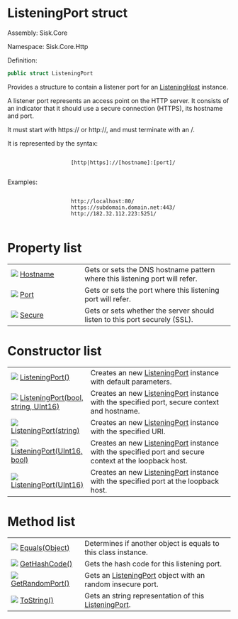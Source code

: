 <!--

Copyrights 2023 Sisk Framework - CypherPotato
Published under MIT license

!!! DO NOT EDIT THIS FILE !!!
This file was generated by a tool in the Sisk package. To edit the information in this documentation,
edit the XML documentation present in the Sisk source code.

-->

# ListeningPort struct
Assembly: Sisk.Core

Namespace: Sisk.Core.Http

Definition:

```cs
public struct ListeningPort
```

Provides a structure to contain a listener port for an <a href="/spec/Sisk.Core.Http.ListeningHost.md">ListeningHost</a> instance.


<p>
                    A listener port represents an access point on the HTTP server.
                    It consists of an indicator that it should use a secure connection (HTTPS), its hostname and port.
                </p><p>
                    It must start with https:// or http://, and must terminate with an /.
                </p><p>
                    It is represented by the syntax:
                </p><pre><code class="lang-none">
                    [http|https]://[hostname]:[port]/
                </code></pre><p>
                    Examples:
                </p><pre><code class="lang-none">
                    http://localhost:80/
                    https://subdomain.domain.net:443/
                    http://182.32.112.223:5251/
                </code></pre>


# Property list

<table>
    <tbody>
<tr>
    <td style="width: 33%">
        <img class="icon" src="/assets/img/icons/property.svg">
        <a href="/spec/Sisk.Core.Http.ListeningPort.Hostname.md">
            Hostname
        </a>
    </td>
    <td>
        Gets or sets the DNS hostname pattern where this listening port will refer.
    </td>
</tr>
<tr>
    <td style="width: 33%">
        <img class="icon" src="/assets/img/icons/property.svg">
        <a href="/spec/Sisk.Core.Http.ListeningPort.Port.md">
            Port
        </a>
    </td>
    <td>
        Gets or sets the port where this listening port will refer.
    </td>
</tr>
<tr>
    <td style="width: 33%">
        <img class="icon" src="/assets/img/icons/property.svg">
        <a href="/spec/Sisk.Core.Http.ListeningPort.Secure.md">
            Secure
        </a>
    </td>
    <td>
        Gets or sets whether the server should listen to this port securely (SSL).
    </td>
</tr>
    </tbody>
</table>

# Constructor list

<table>
    <tbody>
<tr>
    <td style="width: 33%">
        <img class="icon" src="/assets/img/icons/constructor.svg">
        <a href="/spec/Sisk.Core.Http.ListeningPort.ListeningPort().md">
            ListeningPort()
        </a>
    </td>
    <td>
        Creates an new <a href="/spec/Sisk.Core.Http.ListeningPort.md">ListeningPort</a> instance with default parameters.
    </td>
</tr>
<tr>
    <td style="width: 33%">
        <img class="icon" src="/assets/img/icons/constructor.svg">
        <a href="/spec/Sisk.Core.Http.ListeningPort.ListeningPort(bool-string-UInt16).md">
            ListeningPort(bool, string, UInt16)
        </a>
    </td>
    <td>
        Creates an new <a href="/spec/Sisk.Core.Http.ListeningPort.md">ListeningPort</a> instance with the specified port, secure context and hostname.
    </td>
</tr>
<tr>
    <td style="width: 33%">
        <img class="icon" src="/assets/img/icons/constructor.svg">
        <a href="/spec/Sisk.Core.Http.ListeningPort.ListeningPort(string).md">
            ListeningPort(string)
        </a>
    </td>
    <td>
        Creates an new <a href="/spec/Sisk.Core.Http.ListeningPort.md">ListeningPort</a> instance with the specified URI.
    </td>
</tr>
<tr>
    <td style="width: 33%">
        <img class="icon" src="/assets/img/icons/constructor.svg">
        <a href="/spec/Sisk.Core.Http.ListeningPort.ListeningPort(UInt16-bool).md">
            ListeningPort(UInt16, bool)
        </a>
    </td>
    <td>
        Creates an new <a href="/spec/Sisk.Core.Http.ListeningPort.md">ListeningPort</a> instance with the specified port and secure context at the loopback host.
    </td>
</tr>
<tr>
    <td style="width: 33%">
        <img class="icon" src="/assets/img/icons/constructor.svg">
        <a href="/spec/Sisk.Core.Http.ListeningPort.ListeningPort(UInt16).md">
            ListeningPort(UInt16)
        </a>
    </td>
    <td>
        Creates an new <a href="/spec/Sisk.Core.Http.ListeningPort.md">ListeningPort</a> instance with the specified port at the loopback host.
    </td>
</tr>
    </tbody>
</table>

# Method list

<table>
    <tbody>
<tr>
    <td style="width: 33%">
        <img class="icon" src="/assets/img/icons/method.svg">
        <a href="/spec/Sisk.Core.Http.ListeningPort.Equals(Object).md">
            Equals(Object)
        </a>
    </td>
    <td>
        Determines if another object is equals to this class instance.
    </td>
</tr>
<tr>
    <td style="width: 33%">
        <img class="icon" src="/assets/img/icons/method.svg">
        <a href="/spec/Sisk.Core.Http.ListeningPort.GetHashCode().md">
            GetHashCode()
        </a>
    </td>
    <td>
        Gets the hash code for this listening port.
    </td>
</tr>
<tr>
    <td style="width: 33%">
        <img class="icon" src="/assets/img/icons/method.svg">
        <a href="/spec/Sisk.Core.Http.ListeningPort.GetRandomPort().md">
            GetRandomPort()
        </a>
    </td>
    <td>
        Gets an <a href="/spec/Sisk.Core.Http.ListeningPort.md">ListeningPort</a> object with an random insecure port.
    </td>
</tr>
<tr>
    <td style="width: 33%">
        <img class="icon" src="/assets/img/icons/method.svg">
        <a href="/spec/Sisk.Core.Http.ListeningPort.ToString().md">
            ToString()
        </a>
    </td>
    <td>
        Gets an string representation of this <a href="/spec/Sisk.Core.Http.ListeningPort.md">ListeningPort</a>.
    </td>
</tr>
    </tbody>
</table>

